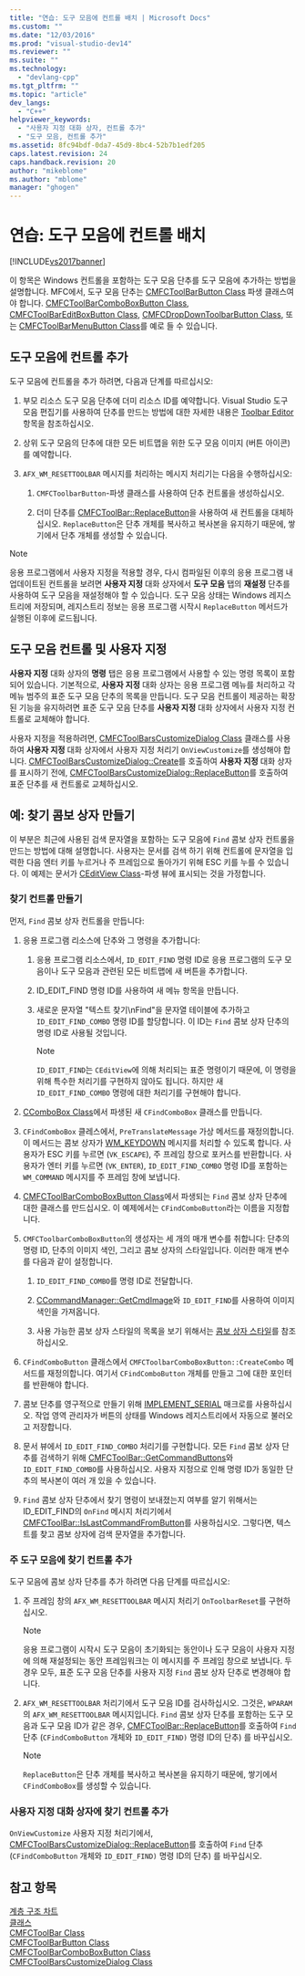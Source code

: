 ```yaml
---
title: "연습: 도구 모음에 컨트롤 배치 | Microsoft Docs"
ms.custom: ""
ms.date: "12/03/2016"
ms.prod: "visual-studio-dev14"
ms.reviewer: ""
ms.suite: ""
ms.technology: 
  - "devlang-cpp"
ms.tgt_pltfrm: ""
ms.topic: "article"
dev_langs: 
  - "C++"
helpviewer_keywords: 
  - "사용자 지정 대화 상자, 컨트롤 추가"
  - "도구 모음, 컨트롤 추가"
ms.assetid: 8fc94bdf-0da7-45d9-8bc4-52b7b1edf205
caps.latest.revision: 24
caps.handback.revision: 20
author: "mikeblome"
ms.author: "mblome"
manager: "ghogen"
---
```

# 연습: 도구 모음에 컨트롤 배치
[!INCLUDE[vs2017banner](../assembler/inline/includes/vs2017banner.md)]

이 항목은 Windows 컨트롤을 포함하는 도구 모음 단추를 도구 모음에 추가하는 방법을 설명합니다.  MFC에서, 도구 모음 단추는 [CMFCToolBarButton Class](../mfc/reference/cmfctoolbarbutton-class.md) 파생 클래스여야 합니다. [CMFCToolBarComboBoxButton Class](../mfc/reference/cmfctoolbarcomboboxbutton-class.md), [CMFCToolBarEditBoxButton Class](../mfc/reference/cmfctoolbareditboxbutton-class.md), [CMFCDropDownToolbarButton Class](../mfc/reference/cmfcdropdowntoolbarbutton-class.md), 또는 [CMFCToolBarMenuButton Class](../mfc/reference/cmfctoolbarmenubutton-class.md)를 예로 들 수 있습니다.  
  
## 도구 모음에 컨트롤 추가  
 도구 모음에 컨트롤을 추가 하려면, 다음과 단계를 따르십시오:  
  
1.  부모 리소스 도구 모음 단추에 더미 리소스 ID를 예약합니다.  Visual Studio 도구 모음 편집기를 사용하여 단추를 만드는 방법에 대한 자세한 내용은 [Toolbar Editor](../mfc/toolbar-editor.md) 항목을 참조하십시오.  
  
2.  상위 도구 모음의 단추에 대한 모든 비트맵을 위한 도구 모음 이미지 \(버튼 아이콘\)를 예약합니다.  
  
3.  `AFX_WM_RESETTOOLBAR` 메시지를 처리하는 메시지 처리기는 다음을 수행하십시오:  
  
    1.  `CMFCToolbarButton`\-파생 클래스를 사용하여 단추 컨트롤을 생성하십시오.  
  
    2.  더미 단추를 [CMFCToolBar::ReplaceButton](../Topic/CMFCToolBar::ReplaceButton.md)을 사용하여 새 컨트롤을 대체하십시오.  `ReplaceButton`은 단추 개체를 복사하고 복사본을 유지하기 때문에, 쌓기에서 단추 개체를 생성할 수 있습니다.  
  
> [!NOTE]
>  응용 프로그램에서 사용자 지정을 적용할 경우, 다시 컴파일된 이후의 응용 프로그램 내 업데이트된 컨트롤을 보려면 **사용자 지정** 대화 상자에서 **도구 모음** 탭의 **재설정** 단추를 사용하여 도구 모음을 재설정해야 할 수 있습니다.  도구 모음 상태는 Windows 레지스트리에 저장되며, 레지스트리 정보는 응용 프로그램 시작시 `ReplaceButton` 메서드가 실행된 이후에 로드됩니다.  
  
## 도구 모음 컨트롤 및 사용자 지정  
 **사용자 지정** 대화 상자의 **명령** 탭은 응용 프로그램에서 사용할 수 있는 명령 목록이 포함되어 있습니다.  기본적으로, **사용자 지정** 대화 상자는 응용 프로그램 메뉴를 처리하고 각 메뉴 범주의 표준 도구 모음 단추의 목록을 만듭니다.  도구 모음 컨트롤이 제공하는 확장된 기능을 유지하려면 표준 도구 모음 단추를 **사용자 지정** 대화 상자에서 사용자 지정 컨트롤로 교체해야 합니다.  
  
 사용자 지정을 적용하려면, [CMFCToolBarsCustomizeDialog Class](../mfc/reference/cmfctoolbarscustomizedialog-class.md) 클래스를 사용하여 **사용자 지정** 대화 상자에서 사용자 지정 처리기 `OnViewCustomize`를 생성해야 합니다.  [CMFCToolBarsCustomizeDialog::Create](../Topic/CMFCToolBarsCustomizeDialog::Create.md)를 호출하여 **사용자 지정** 대화 상자를 표시하기 전에, [CMFCToolBarsCustomizeDialog::ReplaceButton](../Topic/CMFCToolBarsCustomizeDialog::ReplaceButton.md)를 호출하여 표준 단추를 새 컨트롤로 교체하십시오.  
  
## 예: 찾기 콤보 상자 만들기  
 이 부분은 최근에 사용된 검색 문자열을 포함하는 도구 모음에 `Find` 콤보 상자 컨트롤을 만드는 방법에 대해 설명합니다.  사용자는 문서를 검색 하기 위해 컨트롤에 문자열을 입력한 다음 엔터 키를 누르거나 주 프레임으로 돌아가기 위해 ESC 키를 누를 수 있습니다.  이 예제는 문서가 [CEditView Class](../mfc/reference/ceditview-class.md)\-파생 뷰에 표시되는 것을 가정합니다.  
  
### 찾기 컨트롤 만들기  
 먼저, `Find` 콤보 상자 컨트롤을 만듭니다:  
  
1.  응용 프로그램 리소스에 단추와 그 명령을 추가합니다:  
  
    1.  응용 프로그램 리소스에서, `ID_EDIT_FIND` 명령 ID로 응용 프로그램의 도구 모음이나 도구 모음과 관련된 모든 비트맵에 새 버튼을 추가합니다.  
  
    2.  ID\_EDIT\_FIND 명령 ID를 사용하여 새 메뉴 항목을 만듭니다.  
  
    3.  새로운 문자열 "텍스트 찾기\\nFind"을 문자열 테이블에 추가하고 `ID_EDIT_FIND_COMBO` 명령 ID를 할당합니다.  이 ID는 `Find` 콤보 상자 단추의 명령 ID로 사용될 것입니다.  
  
        > [!NOTE]
        >  `ID_EDIT_FIND`는 `CEditView`에 의해 처리되는 표준 명령이기 때문에, 이 명령을 위해 특수한 처리기를 구현하지 않아도 됩니다.  하지만 새 `ID_EDIT_FIND_COMBO` 명령에 대한 처리기를 구현해야 합니다.  
  
2.  [CComboBox Class](../mfc/reference/ccombobox-class.md)에서 파생된 새 `CFindComboBox` 클래스를 만듭니다.  
  
3.  `CFindComboBox` 클레스에서, `PreTranslateMessage` 가상 메서드를 재정의합니다.  이 메서드는 콤보 상자가 [WM\_KEYDOWN](http://msdn.microsoft.com/library/windows/desktop/ms646280) 메시지를 처리할 수 있도록 합니다.  사용자가 ESC 키를 누르면 \(`VK_ESCAPE`\), 주 프레임 창으로 포커스를 반환합니다.  사용자가 엔터 키를 누르면 \(`VK_ENTER`\), `ID_EDIT_FIND_COMBO` 명령 ID를 포함하는 `WM_COMMAND` 메시지를 주 프레임 창에 보냅니다.  
  
4.  [CMFCToolBarComboBoxButton Class](../mfc/reference/cmfctoolbarcomboboxbutton-class.md)에서 파생되는 `Find` 콤보 상자 단추에 대한 클래스를 만드십시오.  이 예제에서는 `CFindComboButton`라는 이름을 지정합니다.  
  
5.  `CMFCToolbarComboBoxButton`의 생성자는 세 개의 매개 변수를 취합니다: 단추의 명령 ID, 단추의 이미지 색인, 그리고 콤보 상자의 스타일입니다.  이러한 매개 변수를 다음과 같이 설정합니다.  
  
    1.  `ID_EDIT_FIND_COMBO`를 명령 ID로 전달합니다.  
  
    2.  [CCommandManager::GetCmdImage](http://msdn.microsoft.com/ko-kr/4094d08e-de74-4398-a483-76d27a742dca)와 `ID_EDIT_FIND`를 사용하여 이미지 색인을 가져옵니다.  
  
    3.  사용 가능한 콤보 상자 스타일의 목록을 보기 위해서는 [콤보 상자 스타일](../mfc/reference/combo-box-styles.md)를 참조하십시오.  
  
6.  `CFindComboButton` 클래스에서 `CMFCToolbarComboBoxButton::CreateCombo` 메서드를 재정의합니다.  여기서 `CFindComboButton` 개체를 만들고 그에 대한 포인터를 반환해야 합니다.  
  
7.  콤보 단추를 영구적으로 만들기 위해 [IMPLEMENT\_SERIAL](../Topic/IMPLEMENT_SERIAL.md) 매크로를 사용하십시오.  작업 영역 관리자가 버튼의 상태를 Windows 레지스트리에서 자동으로 불러오고 저장합니다.  
  
8.  문서 뷰에서 `ID_EDIT_FIND_COMBO` 처리기를 구현합니다.  모든 `Find` 콤보 상자 단추를 검색하기 위해 [CMFCToolBar::GetCommandButtons](../Topic/CMFCToolBar::GetCommandButtons.md)와 `ID_EDIT_FIND_COMBO`를 사용하십시오.  사용자 지정으로 인해 명령 ID가 동일한 단추의 복사본이 여러 개 있을 수 있습니다.  
  
9. `Find` 콤보 상자 단추에서 찾기 명령이 보내졌는지 여부를 알기 위해서는 ID\_EDIT\_FIND의 `OnFind` 메시지 처리기에서 [CMFCToolBar::IsLastCommandFromButton](../Topic/CMFCToolBar::IsLastCommandFromButton.md)를 사용하십시오.  그렇다면, 텍스트를 찾고 콤보 상자에 검색 문자열을 추가합니다.  
  
### 주 도구 모음에 찾기 컨트롤 추가  
 도구 모음에 콤보 상자 단추를 추가 하려면 다음 단계를 따르십시오:  
  
1.  주 프레임 창의 `AFX_WM_RESETTOOLBAR` 메시지 처리기 `OnToolbarReset`를 구현하십시오.  
  
    > [!NOTE]
    >  응용 프로그램이 시작시 도구 모음이 초기화되는 동안이나 도구 모음이 사용자 지정에 의해 재설정되는 동안 프레임워크는 이 메시지를 주 프레임 창으로 보냅니다.  두 경우 모두, 표준 도구 모음 단추를 사용자 지정 `Find` 콤보 상자 단추로 변경해야 합니다.  
  
2.  `AFX_WM_RESETTOOLBAR` 처리기에서 도구 모음 ID를 검사하십시오. 그것은, `WPARAM`의 `AFX_WM_RESETTOOLBAR` 메시지입니다.  `Find` 콤보 상자 단추를 포함하는 도구 모음과 도구 모음 ID가 같은 경우, [CMFCToolBar::ReplaceButton](../Topic/CMFCToolBar::ReplaceButton.md)를 호출하여 `Find` 단추 \(`CFindComboButton` 개체와 `ID_EDIT_FIND)` 명령 ID의 단추\) 를 바꾸십시오.  
  
    > [!NOTE]
    >  `ReplaceButton`은 단추 개체를 복사하고 복사본을 유지하기 때문에, 쌓기에서 `CFindComboBox`를 생성할 수 있습니다.  
  
### 사용자 지정 대화 상자에 찾기 컨트롤 추가  
 `OnViewCustomize` 사용자 지정 처리기에서, [CMFCToolBarsCustomizeDialog::ReplaceButton](../Topic/CMFCToolBarsCustomizeDialog::ReplaceButton.md)를 호출하여 `Find` 단추 \(`CFindComboButton` 개체와 `ID_EDIT_FIND)` 명령 ID의 단추\) 를 바꾸십시오.  
  
## 참고 항목  
 [계층 구조 차트](../mfc/hierarchy-chart.md)   
 [클래스](../mfc/reference/mfc-classes.md)   
 [CMFCToolBar Class](../mfc/reference/cmfctoolbar-class.md)   
 [CMFCToolBarButton Class](../mfc/reference/cmfctoolbarbutton-class.md)   
 [CMFCToolBarComboBoxButton Class](../mfc/reference/cmfctoolbarcomboboxbutton-class.md)   
 [CMFCToolBarsCustomizeDialog Class](../mfc/reference/cmfctoolbarscustomizedialog-class.md)